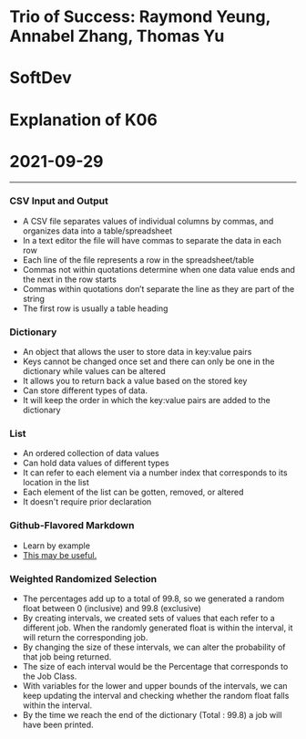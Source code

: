 # Trio of Success: Raymond Yeung, Annabel Zhang, Thomas Yu
# SoftDev
# Explanation of K06
# 2021-09-29
---

### CSV Input and Output
* A CSV file separates values of individual columns by commas, and organizes data into a table/spreadsheet
* In a text editor the file will have commas to separate the data in each row
* Each line of the file represents a row in the spreadsheet/table
* Commas not within quotations determine when one data value ends and the next in the row starts
* Commas within quotations don’t separate the line as they are part of the string
* The first row is usually a table heading

### Dictionary
* An object that allows the user to store data in key:value pairs
* Keys cannot be changed once set and there can only be one in the dictionary while values can be altered
* It allows you to return back a value based on the stored key
* Can store different types of data.
* It will keep the order in which the key:value pairs are added to the dictionary

### List
* An ordered collection of data values
* Can hold data values of different types
* It can refer to each element via a number index that corresponds to its location in the list
* Each element of the list can be gotten, removed, or altered
* It doesn't require prior declaration

### Github-Flavored Markdown
* Learn by example
* [This may be useful.](https://guides.github.com/features/mastering-markdown/)

### Weighted Randomized Selection
* The percentages add up to a total of 99.8, so we generated a random float between 0 (inclusive) and 99.8 (exclusive)
* By creating intervals, we created sets of values that each refer to a different job. When the randomly generated float is within the interval, it will return the corresponding job.
* By changing the size of these intervals, we can alter the probability of that job being returned.
* The size of each interval would be the Percentage that corresponds to the Job Class.
* With variables for the lower and upper bounds of the intervals, we can keep updating the interval and checking whether the random float falls within the interval.
* By the time we reach the end of the dictionary (Total : 99.8) a job will have been printed.
